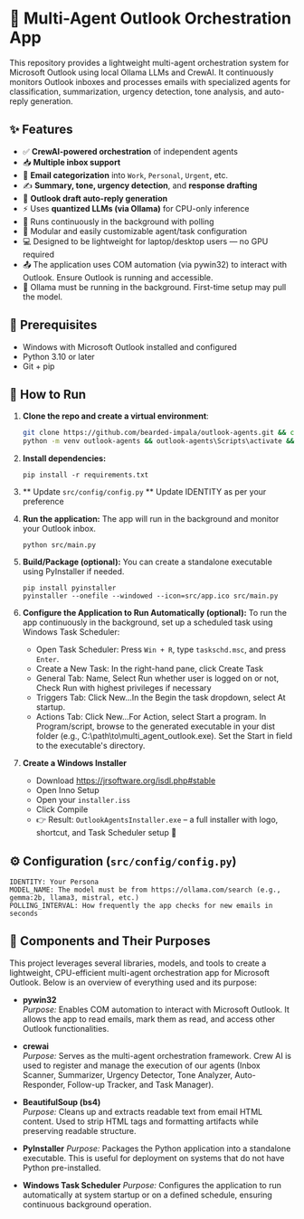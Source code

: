 # 🧠 Multi-Agent Outlook Orchestration App

This repository provides a lightweight multi-agent orchestration system for Microsoft Outlook using local Ollama LLMs and CrewAI. It continuously monitors Outlook inboxes and processes emails with specialized agents for classification, summarization, urgency detection, tone analysis, and auto-reply generation.

## ✨ Features

- ✅ **CrewAI-powered orchestration** of independent agents
- 📥 **Multiple inbox support**
- 🧠 **Email categorization** into `Work`, `Personal`, `Urgent`, etc.
- ✍️ **Summary, tone, urgency detection**, and **response drafting**
- 📨 **Outlook draft auto-reply generation**
- ⚡ Uses **quantized LLMs (via Ollama)** for CPU-only inference
- 🔁 Runs continuously in the background with polling
- 🧩 Modular and easily customizable agent/task configuration
- 💻 Designed to be lightweight for laptop/desktop users — no GPU required
- 📤 The application uses COM automation (via pywin32) to interact with Outlook. Ensure Outlook is running and accessible.
- 🦙 Ollama must be running in the background. First-time setup may pull the model.

## 🧰 Prerequisites

- Windows with Microsoft Outlook installed and configured
- Python 3.10 or later
- Git + pip

## 🧪 How to Run

1. **Clone the repo and create a virtual environment**:

   ```bash
   git clone https://github.com/bearded-impala/outlook-agents.git && cd outlook-agents
   python -m venv outlook-agents && outlook-agents\Scripts\activate && python -m pip install --upgrade pip
   ```

2. **Install dependencies:**

   ```
   pip install -r requirements.txt
   ```

3. ** Update `src/config/config.py` **
   Update IDENTITY as per your preference

4. **Run the application:**
   The app will run in the background and monitor your Outlook inbox.

   ```
   python src/main.py
   ```

5. **Build/Package (optional):**
   You can create a standalone executable using PyInstaller if needed.

   ```
   pip install pyinstaller
   pyinstaller --onefile --windowed --icon=src/app.ico src/main.py
   ```

6. **Configure the Application to Run Automatically (optional):**
   To run the app continuously in the background, set up a scheduled task using Windows Task Scheduler:

   - Open Task Scheduler: Press `Win + R`, type `taskschd.msc`, and press `Enter`.
   - Create a New Task: In the right-hand pane, click Create Task
   - General Tab: Name, Select Run whether user is logged on or not, Check Run with highest privileges if necessary
   - Triggers Tab: Click New...In the Begin the task dropdown, select At startup.
   - Actions Tab: Click New...For Action, select Start a program. In Program/script, browse to the generated executable in your dist folder (e.g., C:\path\to\multi_agent_outlook.exe). Set the Start in field to the executable's directory.

7. **Create a Windows Installer**
   - Download https://jrsoftware.org/isdl.php#stable
   - Open Inno Setup
   - Open your `installer.iss`
   - Click Compile
   - 👉 Result: `OutlookAgentsInstaller.exe` – a full installer with logo, shortcut, and Task Scheduler setup 🎉

## ⚙️ Configuration (`src/config/config.py`)

    IDENTITY: Your Persona
    MODEL_NAME: The model must be from https://ollama.com/search (e.g., gemma:2b, llama3, mistral, etc.)
    POLLING_INTERVAL: How frequently the app checks for new emails in seconds

## 🧩 Components and Their Purposes

This project leverages several libraries, models, and tools to create a lightweight, CPU-efficient multi-agent orchestration app for Microsoft Outlook. Below is an overview of everything used and its purpose:

- **pywin32**  
  _Purpose:_ Enables COM automation to interact with Microsoft Outlook. It allows the app to read emails, mark them as read, and access other Outlook functionalities.

- **crewai**  
  _Purpose:_ Serves as the multi-agent orchestration framework. Crew AI is used to register and manage the execution of our agents (Inbox Scanner, Summarizer, Urgency Detector, Tone Analyzer, Auto-Responder, Follow-up Tracker, and Task Manager).

- **BeautifulSoup (bs4)**  
  _Purpose:_ Cleans up and extracts readable text from email HTML content. Used to strip HTML tags and formatting artifacts while preserving readable structure.

- **PyInstaller**
  _Purpose:_ Packages the Python application into a standalone executable. This is useful for deployment on systems that do not have Python pre-installed.

- **Windows Task Scheduler**
  _Purpose:_ Configures the application to run automatically at system startup or on a defined schedule, ensuring continuous background operation.
